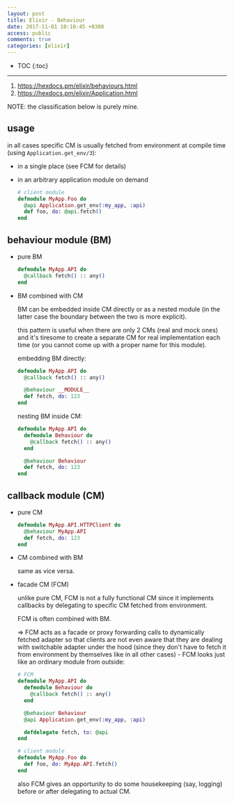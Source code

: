 ```yaml
---
layout: post
title: Elixir - Behaviour
date: 2017-11-01 10:10:45 +0300
access: public
comments: true
categories: [elixir]
---
```


<!-- more -->

* TOC
{:toc}
<hr>

1. <https://hexdocs.pm/elixir/behaviours.html>
2. <https://hexdocs.pm/elixir/Application.html>

NOTE: the classification below is purely mine.

## usage

in all cases specific CM is usually fetched from environment
at compile time (using `Application.get_env/3`):

- in a single place (see FCM for details)
- in an arbitrary application module on demand

  ```elixir
  # client module
  defmodule MyApp.Foo do
    @api Application.get_env(:my_app, :api)
    def foo, do: @api.fetch()
  end
  ```

## behaviour module (BM)

- pure BM

  ```elixir
  defmodule MyApp.API do
    @callback fetch() :: any()
  end
  ```

- BM combined with CM

  BM can be embedded inside CM directly or as a nested module
  (in the latter case the boundary between the two is more explicit).

  this pattern is useful when there are only 2 CMs (real and mock ones)
  and it's tiresome to create a separate CM for real implementation
  each time (or you cannot come up with a proper name for this module).

  embedding BM directly:

  ```elixir
  defmodule MyApp.API do
    @callback fetch() :: any()

    @behaviour __MODULE__
    def fetch, do: 123
  end
  ```

  nesting BM inside CM:

  ```elixir
  defmodule MyApp.API do
    defmodule Behaviour do
      @callback fetch() :: any()
    end

    @behaviour Behaviour
    def fetch, do: 123
  end
  ```

## callback module (CM)

- pure CM

  ```elixir
  defmodule MyApp.API.HTTPClient do
    @behaviour MyApp.API
    def fetch, do: 123
  end
  ````

- CM combined with BM

  same as vice versa.

- facade CM (FCM)

  unlike pure CM, FCM is not a fully functional CM since it implements
  callbacks by delegating to specific CM fetched from environment.

  FCM is often combined with BM.

  => FCM acts as a facade or proxy forwarding calls to dynamically
  fetched adapter so that clients are not even aware that they are
  dealing with switchable adapter under the hood (since they don't
  have to fetch it from environment by themselves like in all other
  cases) - FCM looks just like an ordinary module from outside:

  ```elixir
  # FCM
  defmodule MyApp.API do
    defmodule Behaviour do
      @callback fetch() :: any()
    end

    @behaviour Behaviour
    @api Application.get_env(:my_app, :api)

    defdelegate fetch, to: @api
  end

  # client module
  defmodule MyApp.Foo do
    def foo, do: MyApp.API.fetch()
  end
  ```

  also FCM gives an opportunity to do some housekeeping
  (say, logging) before or after delegating to actual CM.
